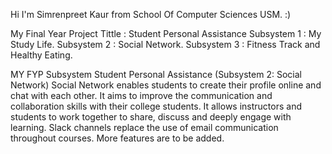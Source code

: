 
Hi I'm Simrenpreet Kaur from School Of Computer Sciences USM. :) 

My Final Year Project 
Tittle : Student Personal Assistance
Subsystem 1 : My Study Life. 
Subsystem 2 : Social Network. 
Subsystem 3 : Fitness Track and Healthy Eating. 

MY FYP Subsystem 
Student Personal Assistance (Subsystem 2: Social Network) 
Social Network enables students to create their profile online and chat with each other. It aims to improve the communication and collaboration skills with their college students. It allows instructors and students to work together to share, discuss and deeply engage with learning. Slack channels replace the use of email communication throughout courses. More features are to be added.

